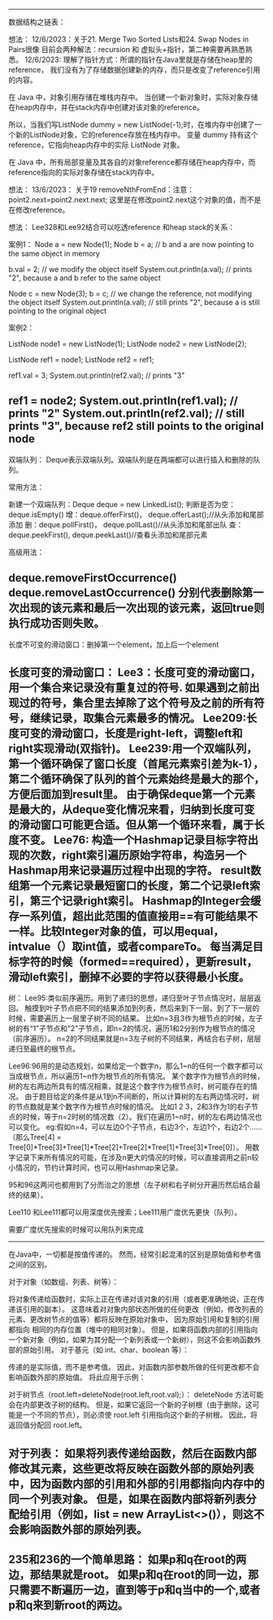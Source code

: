 ------------------------------------------------------------------
数据结构之链表：

想法：
12/6/2023：关于21. Merge Two Sorted Lists和24. Swap Nodes in Pairs很像
目前会两种解法：recursion 和 虚拟头+指针，第二种需要再熟悉熟悉。
12/6/2023:
理解了指针方式：所谓的指针在Java里就是存储在heap里的reference，
我们没有为了存储数据创建新的内存，而只是改变了reference引用的内容。

在 Java 中，对象引用存储在堆栈内存中。 当创建一个新对象时，实际对象存储在heap内存中，并在stack内存中创建对该对象的reference。

所以，当我们写ListNode dummy = new ListNode(-1);时，在堆内存中创建了一个新的ListNode对象，它的reference存放在栈内存中。
变量 dummy 持有这个reference，它指向heap内存中的实际 ListNode 对象。

在 Java 中，所有局部变量及其各自的对象reference都存储在heap内存中，而reference指向的实际对象存储在stack内存中。

想法：
13/6/2023：
关于19 removeNthFromEnd：注意：point2.next=point2.next.next;
这里是在修改point2.next这个对象的值，而不是在修改reference。

想法：
Lee328和Lee92结合可以吃透reference 和heap stack的关系：

案例1：
Node a = new Node(1);
Node b = a;  // b and a are now pointing to the same object in memory

b.val = 2;   // we modify the object itself
System.out.println(a.val); // prints "2", because a and b refer to the same object

Node c = new Node(3);
b = c;       // we change the reference, not modifying the object itself
System.out.println(a.val); // still prints "2", because a is still pointing to the original object

案例2：

ListNode node1 = new ListNode(1);
ListNode node2 = new ListNode(2);

ListNode ref1 = node1;
ListNode ref2 = ref1;

ref1.val = 3;
System.out.println(ref2.val);  // prints "3"

ref1 = node2;
System.out.println(ref1.val);  // prints "2"
System.out.println(ref2.val);  // still prints "3", because ref2 still points to the original node
-----------------------------------------------------------------
双端队列：
Deque表示双端队列。双端队列是在两端都可以进行插入和删除的队列。

常用方法：

新建一个双端队列：Deque<Character> deque = new LinkedList<Character>();
判断是否为空： deque.isEmpty()
增：deque.offerFirst()， deque.offerLast();//从头添加和尾部添加
删：deque.pollFirst()， deque.pollLast()//从头添加和尾部出队
查：deque.peekFirst(), deque.peekLast()//查看头添加和尾部元素

高级用法：

deque.removeFirstOccurrence()
deque.removeLastOccurrence()
分别代表删除第一次出现的该元素和最后一次出现的该元素，返回true则执行成功否则失败。
-----------------------------------------------------------------
长度不可变的滑动窗口：删掉第一个element，加上后一个element

长度可变的滑动窗口：
Lee3：长度可变的滑动窗口，用一个集合来记录没有重复过的符号.
如果遇到之前出现过的符号，集合里去掉除了这个符号及之前的所有符号，继续记录，取集合元素最多的情况。
Lee209:长度可变的滑动窗口，长度是right-left，调整left和right实现滑动(双指针)。
Lee239:用一个双端队列，第一个循环确保了窗口长度（首尾元素索引差为k-1），第二个循环确保了队列的首个元素始终是最大的那个，方便后面加到result里。
由于确保deque第一个元素是最大的，从deque变化情况来看，归纳到长度可变的滑动窗口可能更合适。但从第一个循环来看，属于长度不变。
Lee76:
构造一个Hashmap记录目标字符出现的次数，right索引遍历原始字符串，构造另一个Hashmap用来记录遍历过程中出现的字符。
result数组第一个元素记录最短窗口的长度，第二个记录left索引，第三个记录right索引。
Hashmap的Integer会缓存一系列值，超出此范围的值直接用==有可能结果不一样。比较Integer对象的值，可以用equal，intvalue（）取int值，或者compareTo。
每当满足目标字符的时候（formed==required），更新result，滑动left索引，删掉不必要的字符以获得最小长度。
-----------------------------------------------------------------
树：
Lee95:类似前序遍历。用到了递归的思想，递归至叶子节点情况时，层层返回。
触摸到叶子节点把不同的结果添加到列表，然后来到下一层。到了下一层的时候，需要遍历上一层里子树不同的结果。
比如n=3且3作为根节点的时候，左子树的有“1”子节点和“2”子节点，即n=2的情况，遍历1和2分别作为根节点的情况（前序遍历）。
n=2的不同结果就是n=3左子树的不同结果，再结合右子树，层层递归至最终的根节点。

Lee96:96用的是动态规划，如果给定一个数字n，那么1~n的任何一个数字都可以当成根节点，所以遍历1~n作为根节点的所有情况。
某个数字作为根节点的时候，树的左右两边所具有的情况相乘，就是这个数字作为根节点时，树可能存在的情况。
由于题目给定的条件是从1到n不间断的，所以计算树的左右两边情况时，树的节点数就是某个数字作为根节点时候的情况。
比如1 2 3，2和3作为1的右子节点的时候，等于n=2时树的情况数（2）。我们在遍历1~n时，树的左右两边情况也可以变化。
eg:假如n=4，可以左边0个子节点，右边3个，左边1个，右边2个......
（那么Tree[4] = Tree[0]*Tree[3]+Tree[1]*Tree[2]+Tree[2]*Tree[1]+Tree[3]*Tree[0]）。
用数字记录下来所有情况的可能，在涉及n更大的情况的时候，可以直接调用之前n较小情况的，节约计算时间，也可以用Hashmap来记录。

95和96这两问也都用到了分而治之的思想（左子树和右子树分开遍历然后结合最终的结果）。

Lee110 和Lee111都可以用深度优先搜索；Lee111用广度优先更快（队列）。

需要广度优先搜索的时候可以用队列来完成

------------------------------------------------------------------
在Java中，一切都是按值传递的。 然而，经常引起混淆的区别是原始值和参考值之间的区别。

对于对象（如数组、列表、树等）：

将对象传递给函数时，实际上正在传递对该对象的引用（或者更准确地说，正在传递该引用的副本）。
这意味着对对象内部状态所做的任何更改（例如，修改列表的元素、更改树节点的值等）都将反映在原始对象中，
因为原始引用和复制的引用都指向 相同的内存位置（堆中的相同对象）。
但是，如果将函数内部的引用指向一个新对象（例如，如果为其分配一个新列表或一个新树），则这不会影响函数外部的原始引用。
对于基元（如 int、char、boolean 等）：

传递的是实际值，而不是参考值。 因此，对函数内部参数所做的任何更改都不会影响函数外部的原始值。
将此应用于示例：

对于树节点（root.left=deleteNode(root.left,root.val);）：
deleteNode 方法可能会在内部更改子树的结构。 
但是，如果它返回一个新的子树根（由于删除，这可能是一个不同的节点），则必须使 root.left 引用指向这个新的子树根。 
因此，将返回值分配回 root.left。

对于列表：
如果将列表传递给函数，然后在函数内部修改其元素，这些更改将反映在函数外部的原始列表中，因为函数内部的引用和外部的引用都指向内存中的同一个列表对象。
但是，如果在函数内部将新列表分配给引用（例如，list = new ArrayList<>()），则这不会影响函数外部的原始列表。
-----------------------------------------------------------------
235和236的一个简单思路：
如果p和q在root的两边，那结果就是root。
如果p和q在root的同一边，那只需要不断遍历一边，直到等于p和q当中的一个,或者p和q来到新root的两边。
------------------------------------------------------------------